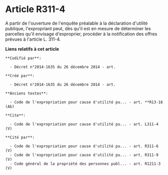 # Article R311-4

A partir de l'ouverture de l'enquête préalable à la déclaration d'utilité publique, l'expropriant peut, dès qu'il est en
mesure de déterminer les parcelles qu'il envisage d'exproprier, procéder à la notification des offres prévues à l'article L.
311-4.

**Liens relatifs à cet article**

	**Codifié par**:

	  - Décret n°2014-1635 du 26 décembre 2014 - art.

	**Créé par**:

	  - Décret n°2014-1635 du 26 décembre 2014 - art.

	**Anciens textes**:

	  - Code de l'expropriation pour cause d'utilité pu... - art. **R13-16 (Ab)

	**Cite**:

	  - Code de l'expropriation pour cause d'utilité pu... - art. L311-4 (V)

	**Cité par**:

	  - Code de l'expropriation pour cause d'utilité pu... - art. R311-6 (V)
	  - Code de l'expropriation pour cause d'utilité pu... - art. R311-9 (V)
	  - Code général de la propriété des personnes publ... - art. R1211-3 (V)
